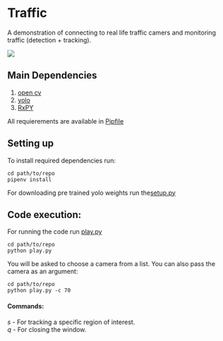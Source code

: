 # Traffic

A demonstration of connecting to real life traffic camers and monitoring traffic (detection + tracking).  

![](media/example.gif)

## Main Dependencies
1. [open cv](https://github.com/skvark/opencv-python)
2. [yolo](https://pjreddie.com/darknet/yolo/)
3. [RxPY](https://github.com/ReactiveX/RxPY)

All requierements are available in [Pipfile](https://github.com/turner11/Traffic/blob/master/Pipfile)

## Setting up

To install required dependencies run:
```
cd path/to/repo
pipenv install 
```

For downloading pre trained yolo weights run the[setup.py](https://github.com/turner11/Traffic/blob/master/settings/setup.py)

## Code execution:
For running the code run [play.py](https://github.com/turner11/Traffic/blob/master/play.py)
```
cd path/to/repo
python play.py
```

You will be asked to choose a camera from a list. You can also pass the camera as an argument:
```
cd path/to/repo
python play.py -c 70
```

#### Commands:
*s* - For tracking a specific region of interest.  
*q* - For closing the window.  
